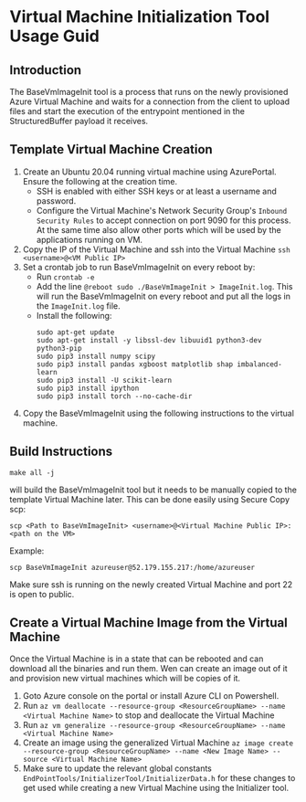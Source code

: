 # Virtual Machine Initialization Tool Usage Guid

## Introduction
The BaseVmImageInit tool is a process that runs on the newly provisioned Azure Virtual Machine and waits for a connection from the client to upload files and start the execution of the entrypoint mentioned in the StructuredBuffer payload it receives.

## Template Virtual Machine Creation

1. Create an Ubuntu 20.04 running virtual machine using AzurePortal. Ensure the following at the creation time.
    * SSH is enabled with either SSH keys or at least a username and password.
    * Configure the Virtual Machine's Network Security Group's `Inbound Security Rules` to accept connection on port 9090 for this process. At the same time also allow other ports which will be used by the applications running on VM.
2. Copy the IP of the Virtual Machine and ssh into the Virtual Machine `ssh <username>@<VM Public IP>`
3. Set a crontab job to run BaseVmImageInit on every reboot by:
    * Run `crontab -e`
    * Add the line `@reboot sudo ./BaseVmImageInit > ImageInit.log`. This will run the BaseVmImageInit on every reboot and put all the logs in the `ImageInit.log` file.
    * Install the following:
        ```
        sudo apt-get update
        sudo apt-get install -y libssl-dev libuuid1 python3-dev python3-pip
        sudo pip3 install numpy scipy
        sudo pip3 install pandas xgboost matplotlib shap imbalanced-learn
        sudo pip3 install -U scikit-learn
        sudo pip3 install ipython
        sudo pip3 install torch --no-cache-dir
        ```
4. Copy the BaseVmImageInit using the following instructions to the virtual machine.

## Build Instructions

`make all -j`

will build the BaseVmImageInit tool but it needs to be manually copied to the template Virtual Machine later. This can be done easily using Secure Copy scp:

`scp <Path to BaseVmImageInit> <username>@<Virtual Machine Public IP>:<path on the VM>`

Example:

`scp BaseVmImageInit azureuser@52.179.155.217:/home/azureuser`

Make sure ssh is running on the newly created Virtual Machine and port 22 is open to public.

## Create a Virtual Machine Image from the Virtual Machine

Once the Virtual Machine is in a state that can be rebooted and can download all the binaries and run them. Wen can create an image out of it and provision new virtual machines which will be copies of it.
1. Goto Azure console on the portal or install Azure CLI on Powershell.
2. Run `az vm deallocate --resource-group <ResourceGroupName> --name <Virtual Machine Name>` to stop and deallocate the Virtual Machine
3. Run `az vm generalize --resource-group <ResourceGroupName> --name <Virtual Machine Name>`
4. Create an image using the generalized Virtual Machine `az image create --resource-group <ResourceGroupName> --name <New Image Name> --source <Virtual Machine Name>`
5. Make sure to update the relevant global constants `EndPointTools/InitializerTool/InitializerData.h` for these changes to get used while creating a new Virtual Machine using the Initializer tool.

